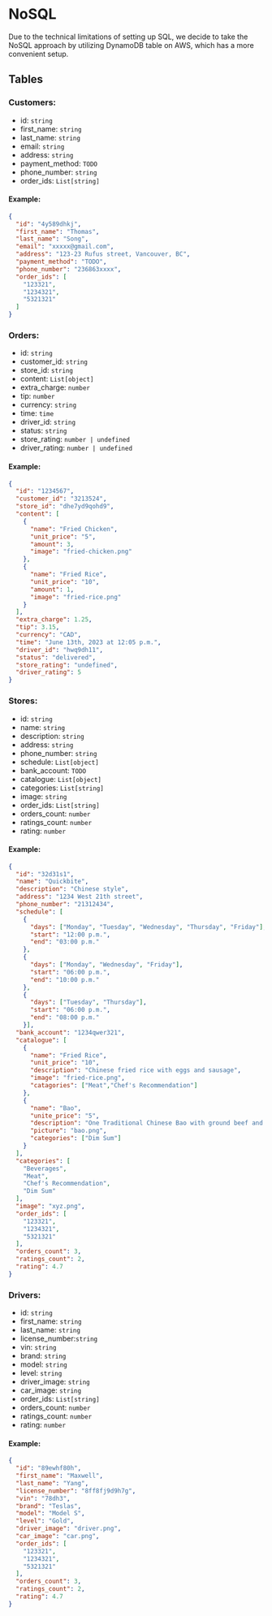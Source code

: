 # NoSQL

Due to the technical limitations of setting up SQL, we decide to take the NoSQL approach by utilizing DynamoDB table on AWS, which has a more convenient setup.

## Tables

### Customers:
 - id: `string`
 - first_name: `string`
 - last_name: `string`
 - email: `string`
 - address: `string`
 - payment_method: `TODO`
 - phone_number: `string`
 - order_ids: `List[string]`

#### Example:
```json
{
  "id": "4y589dhkj",
  "first_name": "Thomas",
  "last_name": "Song",
  "email": "xxxxx@gmail.com",
  "address": "123-23 Rufus street, Vancouver, BC",
  "payment_method": "TODO",
  "phone_number": "236863xxxx",
  "order_ids": [
    "123321",
    "1234321",
    "5321321"
  ]
}
 ```

### Orders:
 - id: `string`
 - customer_id: `string`
 - store_id: `string`
 - content: `List[object]`
 - extra_charge: `number`
 - tip: `number`
 - currency: `string`
 - time: `time`
 - driver_id: `string`
 - status: `string`
 - store_rating: `number | undefined`
 - driver_rating: `number | undefined`

#### Example:
```json
{
  "id": "1234567",
  "customer_id": "3213524",
  "store_id": "dhe7yd9qohd9",
  "content": [
    {
      "name": "Fried Chicken",
      "unit_price": "5",
      "amount": 3,
      "image": "fried-chicken.png"
    },
    {
      "name": "Fried Rice",
      "unit_price": "10",
      "amount": 1,
      "image": "fried-rice.png"
    }
  ],
  "extra_charge": 1.25,
  "tip": 3.15,
  "currency": "CAD",
  "time": "June 13th, 2023 at 12:05 p.m.",
  "driver_id": "hwq9dh11",
  "status": "delivered",
  "store_rating": "undefined",
  "driver_rating": 5
}
 ```

### Stores:
 - id: `string`
 - name: `string`
 - description: `string`
 - address: `string`
 - phone_number: `string`
 - schedule: `List[object]`
 - bank_account: `TODO`
 - catalogue: `List[object]`
 - categories: `List[string]`
 - image: `string`
 - order_ids: `List[string]`
 - orders_count: `number`
 - ratings_count: `number`
 - rating: `number`

#### Example:
```json
{
  "id": "32d31s1",
  "name": "Quickbite",
  "description": "Chinese style",
  "address": "1234 West 21th street",
  "phone_number": "21312434",
  "schedule": [
    {
      "days": ["Monday", "Tuesday", "Wednesday", "Thursday", "Friday"],
      "start": "12:00 p.m.",
      "end": "03:00 p.m."
    },
    {
      "days": ["Monday", "Wednesday", "Friday"],
      "start": "06:00 p.m.",
      "end": "10:00 p.m."
    },
    {
      "days": ["Tuesday", "Thursday"],
      "start": "06:00 p.m.",
      "end": "08:00 p.m."
    }],
  "bank_account": "1234qwer321",
  "catalogue": [
    {
      "name": "Fried Rice",
      "unit_price": "10",
      "description": "Chinese fried rice with eggs and sausage",
      "image": "fried-rice.png",
      "catagories": ["Meat","Chef's Recommendation"]
    },
    {
      "name": "Bao",
      "unite_price": "5",
      "description": "One Traditional Chinese Bao with ground beef and green onion",
      "picture": "bao.png",
      "categories": ["Dim Sum"]
    }
  ],
  "categories": [
    "Beverages",
    "Meat",
    "Chef's Recommendation",
    "Dim Sum"
  ],
  "image": "xyz.png",
  "order_ids": [
    "123321",
    "1234321",
    "5321321"
  ],
  "orders_count": 3,
  "ratings_count": 2,
  "rating": 4.7
}
```

### Drivers:
 - id: `string`
 - first_name: `string`
 - last_name: `string`
 - license_number:`string`
 - vin: `string`
 - brand: `string`
 - model: `string`
 - level: `string`
 - driver_image: `string`
 - car_image: `string`
 - order_ids: `List[string]`
 - orders_count: `number`
 - ratings_count: `number`
 - rating: `number`

#### Example:
```json
{
  "id": "89ewhf80h",
  "first_name": "Maxwell",
  "last_name": "Yang",
  "license_number": "8ff8fj9d9h7g",
  "vin": "78dh3",
  "brand": "Teslas",
  "model": "Model S",
  "level": "Gold",
  "driver_image": "driver.png",
  "car_image": "car.png",
  "order_ids": [
    "123321",
    "1234321",
    "5321321"
  ],
  "orders_count": 3,
  "ratings_count": 2,
  "rating": 4.7
}
```
